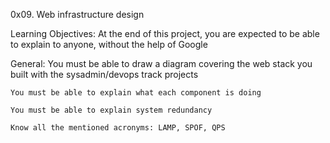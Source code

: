 0x09. Web infrastructure design

Learning Objectives:
At the end of this project, you are expected to be able to explain to anyone, without the help of Google

General:
    You must be able to draw a diagram covering the web stack you built with the sysadmin/devops track projects
    
    You must be able to explain what each component is doing
    
    You must be able to explain system redundancy
    
    Know all the mentioned acronyms: LAMP, SPOF, QPS
